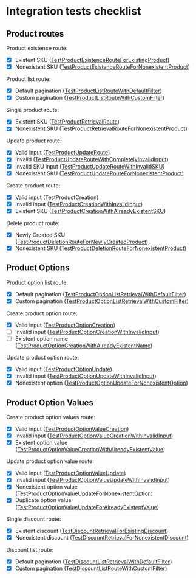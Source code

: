 # Integration tests checklist

## Product routes

Product existence route:

- [x] Existent SKU ([TestProductExistenceRouteForExistingProduct](https://github.com/verygoodsoftwarenotvirus/dairycart/blob/master/integration_tests/main_test.go#L74))
- [x] Nonexistent SKU ([TestProductExistenceRouteForNonexistentProduct](https://github.com/verygoodsoftwarenotvirus/dairycart/blob/master/integration_tests/main_test.go#L84))

Product list route:

- [x] Default pagination ([TestProductListRouteWithDefaultFilter](https://github.com/verygoodsoftwarenotvirus/dairycart/blob/master/integration_tests/main_test.go#L117))
- [x] Custom pagination ([TestProductListRouteWithCustomFilter](https://github.com/verygoodsoftwarenotvirus/dairycart/blob/master/integration_tests/main_test.go#L128))

Single product route:

- [x] Existent SKU ([TestProductRetrievalRoute](https://github.com/verygoodsoftwarenotvirus/dairycart/blob/master/integration_tests/main_test.go#L105))
- [x] Nonexistent SKU ([TestProductRetrievalRouteForNonexistentProduct](https://github.com/verygoodsoftwarenotvirus/dairycart/blob/master/integration_tests/main_test.go#L94))

Update product route:

- [x] Valid input ([TestProductUpdateRoute](https://github.com/verygoodsoftwarenotvirus/dairycart/blob/master/integration_tests/main_test.go#L143))
- [x] Invalid  ([TestProductUpdateRouteWithCompletelyInvalidInput](https://github.com/verygoodsoftwarenotvirus/dairycart/blob/master/integration_tests/main_test.go#L156))
- [x] Invalid SKU input ([TestProductUpdateRouteWithInvalidSKU](https://github.com/verygoodsoftwarenotvirus/dairycart/blob/master/integration_tests/main_test.go#L167))
- [x] Nonexistent SKU ([TestProductUpdateRouteForNonexistentProduct](https://github.com/verygoodsoftwarenotvirus/dairycart/blob/master/integration_tests/main_test.go#L175))

Create product route:

- [x] Valid input ([TestProductCreation](https://github.com/verygoodsoftwarenotvirus/dairycart/blob/master/integration_tests/main_test.go#L187))
- [x] Invalid input ([TestProductCreationWithInvalidInput](https://github.com/verygoodsoftwarenotvirus/dairycart/blob/master/integration_tests/main_test.go#L211))
- [x] Existent SKU ([TestProductCreationWithAlreadyExistentSKU](https://github.com/verygoodsoftwarenotvirus/dairycart/blob/master/integration_tests/main_test.go#L199))

Delete product route:

- [x] Newly Created SKU ([TestProductDeletionRouteForNewlyCreatedProduct](https://github.com/verygoodsoftwarenotvirus/dairycart/blob/master/integration_tests/main_test.go#L484))
- [x] Nonexistent SKU ([TestProductDeletionRouteForNonexistentProduct](https://github.com/verygoodsoftwarenotvirus/dairycart/blob/master/integration_tests/main_test.go#L473))

## Product Options

Product option list route:

- [x] Default pagination ([TestProductOptionListRetrievalWithDefaultFilter](https://github.com/verygoodsoftwarenotvirus/dairycart/blob/master/integration_tests/main_test.go#L222))
- [x] Custom pagination ([TestProductOptionListRetrievalWithCustomFilter](https://github.com/verygoodsoftwarenotvirus/dairycart/blob/master/integration_tests/main_test.go#L233))

Create product option route:

- [x] Valid input ([TestProductOptionCreation](https://github.com/verygoodsoftwarenotvirus/dairycart/blob/master/integration_tests/main_test.go#L248))
- [ ] Invalid input ([TestProductOptionCreationWithInvalidInput](https://github.com/verygoodsoftwarenotvirus/dairycart/blob/master/integration_tests/main_test.go#L260))
- [ ] Existent option name ([TestProductOptionCreationWithAlreadyExistentName](https://github.com/verygoodsoftwarenotvirus/dairycart/blob/master/integration_tests/main_test.go#L271))

Update product option route:

- [x] Valid input ([TestProductOptionUpdate](https://github.com/verygoodsoftwarenotvirus/dairycart/blob/master/integration_tests/main_test.go#L283))
- [x] Invalid input ([TestProductOptionUpdateWithInvalidInput](https://github.com/verygoodsoftwarenotvirus/dairycart/blob/master/integration_tests/main_test.go#L295))
- [x] Nonexistent option ([TestProductOptionUpdateForNonexistentOption](https://github.com/verygoodsoftwarenotvirus/dairycart/blob/master/integration_tests/main_test.go#L306))

## Product Option Values

Create product option values route:

- [x] Valid input ([TestProductOptionValueCreation](https://github.com/verygoodsoftwarenotvirus/dairycart/blob/master/integration_tests/main_test.go#L319))
- [x] Invalid input ([TestProductOptionValueCreationWithInvalidInput](https://github.com/verygoodsoftwarenotvirus/dairycart/blob/master/integration_tests/main_test.go#L331))
- [x] Existent option value ([TestProductOptionValueCreationWithAlreadyExistentValue](https://github.com/verygoodsoftwarenotvirus/dairycart/blob/master/integration_tests/main_test.go#L342))

Update product option value route:

- [x] Valid input ([TestProductOptionValueUpdate](https://github.com/verygoodsoftwarenotvirus/dairycart/blob/master/integration_tests/main_test.go#L354))
- [x] Invalid input ([TestProductOptionValueUpdateWithInvalidInput](https://github.com/verygoodsoftwarenotvirus/dairycart/blob/master/integration_tests/main_test.go#L366))
- [x] Nonexistent option value ([TestProductOptionValueUpdateForNonexistentOption](https://github.com/verygoodsoftwarenotvirus/dairycart/blob/master/integration_tests/main_test.go#L378))
- [x] Duplicate option value ([TestProductOptionValueUpdateForAlreadyExistentValue](https://github.com/verygoodsoftwarenotvirus/dairycart/blob/master/integration_tests/main_test.go#L391))

Single discount route:

- [x] Existent discount ([TestDiscountRetrievalForExistingDiscount](https://github.com/verygoodsoftwarenotvirus/dairycart/blob/master/integration_tests/main_test.go#L419))
- [x] Nonexistent discount ([TestDiscountRetrievalForNonexistentDiscount](https://github.com/verygoodsoftwarenotvirus/dairycart/blob/master/integration_tests/main_test.go#L431))

Discount list route:

- [x] Default pagination ([TestDiscountListRetrievalWithDefaultFilter](https://github.com/verygoodsoftwarenotvirus/dairycart/blob/master/integration_tests/main_test.go#L443))
- [x] Custom pagination ([TestDiscountListRouteWithCustomFilter](https://github.com/verygoodsoftwarenotvirus/dairycart/blob/master/integration_tests/main_test.go#L455))
